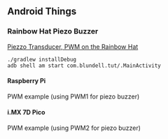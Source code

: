 ## Android Things

### Rainbow Hat Piezo Buzzer

[Piezzo Transducer, PWM on the Rainbow Hat](https://blog.blundellapps.co.uk/tut-android-things-piezzo-transducer-pwm-on-the-rainbow-hat/)

    ./gradlew installDebug
    adb shell am start com.blundell.tut/.MainActivity

#### Raspberry Pi

PWM example (using PWM1 for piezo buzzer)


#### i.MX 7D Pico

PWM example (using PWM2 for piezo buzzer)
